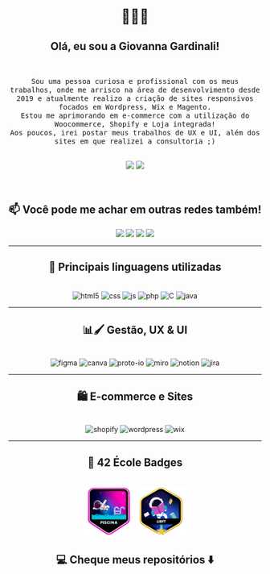 <h1 align="center"> 👩🏻‍💻 </h1>
<!--
  introduction and hard skills
-->
  <h2 align="center"> Olá, eu sou a Giovanna Gardinali!</h2> <br>
<p align="center">
  <samp>Sou uma pessoa curiosa e profissional com os meus trabalhos, onde me arrisco na área de desenvolvimento desde 2019 e atualmente realizo a criação de sites responsivos focados em Wordpress, Wix e Magento.<br>
Estou me aprimorando em e-commerce com a utilização do Woocommerce, Shopify e Loja integrada!<br>
Aos poucos, irei postar meus trabalhos de UX e UI, além dos sites em que realizei a consultoria ;)
  </samp>
 <br> <br>
<!--
  costrução do dados estáticos, com principais linguagens e logs no git com modo dark e light
-->
<div align=center>
<img src="https://github-readme-stats.vercel.app/api?username=GioGardinali&show_icons=true&theme=omni&hide_border=false&include_all_commits=false&count_private=false"width="380px"/>     
<img src="https://github-readme-streak-stats.herokuapp.com/?user=GioGardinali&theme=omni&hide_border=false" width="400px"/>
<div/>
  <br> <br>
</p>
<h2  align="center">📫 Você pode me achar em outras redes também!</h2>
<div align="center" style="display:inline_block"> 
  <a href="https://instagram.com/giogardinali" target="_blank"><img src="https://img.shields.io/badge/-Instagram-%23E4405F?style=for-the-badge&logo=instagram&logoColor=white" target="_blank"></a>
 <a href="https://discord.gg/Gardinali#9602" target="_blank"><img src="https://img.shields.io/badge/Discord-7289DA?style=for-the-badge&logo=discord&logoColor=white" target="_blank"></a> 
  <a href = "mailto:giovannagardinali11@gmail.com"><img src="https://img.shields.io/badge/Gmail-D14836?style=for-the-badge&logo=gmail&logoColor=white" target="_blank"></a>
  <a href="https://www.linkedin.com/in/giovanna-gardinali/" target="_blank"><img src="https://img.shields.io/badge/LinkedIn-0077B5?style=for-the-badge&logo=linkedin&logoColor=white" target="_blank"></a> 
  
</div>

<hr>

<h2 align="center"> 🔭 Principais linguagens utilizadas</h2>
<div align="center" style="display:inline_block"><br/>
    <img align="center" alt="html5" src="https://img.shields.io/badge/HTML5-E34F26?style=for-the-badge&logo=html5&logoColor=white"/>
    <img align="center" alt="css" src="https://img.shields.io/badge/CSS3-1572B6?style=for-the-badge&logo=css3&logoColor=white"/>
    <img align="center" alt="js" src="https://img.shields.io/badge/JavaScript-F7DF1E?style=for-the-badge&logo=javascript&logoColor=black"/>
      <img align="center" alt="php" src="https://img.shields.io/badge/PHP-777BB4?style=for-the-badge&logo=php&logoColor=white"/>
      <img align="center" alt="C" src="https://img.shields.io/badge/C-00599C?style=for-the-badge&logo=c&logoColor=white"/>
        <img align="center" alt="java" src="https://img.shields.io/badge/Java-ED8B00?style=for-the-badge&logo=openjdk&logoColor=white"/>
</div>
<hr>
<h2 align="center"> 📊🖌️ Gestão, UX & UI</h2>
<div align="center" style="display:inline_block"><br/>
    <img align="center" alt="figma" src="https://img.shields.io/badge/Figma-F24E1E?style=for-the-badge&logo=figma&logoColor=white"/>
    <img align="center" alt="canva" src="https://img.shields.io/badge/Canva-%2300C4CC.svg?&style=for-the-badge&logo=Canva&logoColor=white"/>
    <img align="center" alt="proto-io" src="https://img.shields.io/badge/Proto.io-161637?style=for-the-badge&logo=proto.io&logoColor=00e5ff"/>
      <img align="center" alt="miro" src="https://img.shields.io/badge/Miro-F7C922?style=for-the-badge&logo=Miro&logoColor=050036"/>
      <img align="center" alt="notion" src="https://img.shields.io/badge/Notion-000000?style=for-the-badge&logo=notion&logoColor=white"/>
        <img align="center" alt="jira" src="https://img.shields.io/badge/Jira-0052CC?style=for-the-badge&logo=Jira&logoColor=white"/>
</div>
<hr>
<h2 align="center"> 🛍️ E-commerce e Sites</h2>
<div align="center" style="display:inline_block"><br/>
    <img align="center" alt="shopify" src="https://img.shields.io/badge/shopify-8DB543?style=for-the-badge&logo=Shopify&logoColor=white"/>
    <img align="center" alt="wordpress" src="https://img.shields.io/badge/Wordpress-21759B?style=for-the-badge&logo=wordpress&logoColor=white"/>
    <img align="center" alt="wix" src="https://img.shields.io/badge/Wix-000?style=for-the-badge&logo=wix&logoColor=white"/>
</div>

<hr>

<h2 align="center"> 🏅 42 École Badges</h2>
<div align="center" style="display:inline_block"><br/>
<a href="https://github.com/solismesmo/42_Piscine"><img src='https://github.com/GioGardinali/GioGardinali/blob/main/42_badges/piscine.png' usemap="" alt='piscine may 2023' width="100"/></a>
<a href="https://github.com/solismesmo/42_Libft"><img src='https://github.com/GioGardinali/GioGardinali/blob/main/42_badges/libftm.png' usemap="" alt='libft plus with bonus' width="100"/></a>
</div>

<h2  align="center">💻 Cheque meus repositórios ⬇️ </h2>


